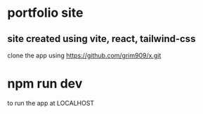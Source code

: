 # portfolio site


## site created using vite, react, tailwind-css

clone the app using https://github.com/grim909/x.git

# npm run dev
to run the app at LOCALHOST 
